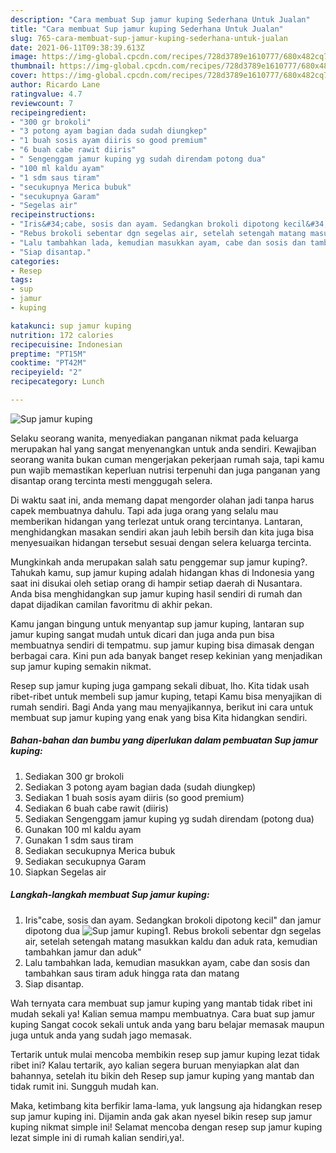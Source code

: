 ```yaml
---
description: "Cara membuat Sup jamur kuping Sederhana Untuk Jualan"
title: "Cara membuat Sup jamur kuping Sederhana Untuk Jualan"
slug: 765-cara-membuat-sup-jamur-kuping-sederhana-untuk-jualan
date: 2021-06-11T09:38:39.613Z
image: https://img-global.cpcdn.com/recipes/728d3789e1610777/680x482cq70/sup-jamur-kuping-foto-resep-utama.jpg
thumbnail: https://img-global.cpcdn.com/recipes/728d3789e1610777/680x482cq70/sup-jamur-kuping-foto-resep-utama.jpg
cover: https://img-global.cpcdn.com/recipes/728d3789e1610777/680x482cq70/sup-jamur-kuping-foto-resep-utama.jpg
author: Ricardo Lane
ratingvalue: 4.7
reviewcount: 7
recipeingredient:
- "300 gr brokoli"
- "3 potong ayam bagian dada sudah diungkep"
- "1 buah sosis ayam diiris so good premium"
- "6 buah cabe rawit diiris"
- " Sengenggam jamur kuping yg sudah direndam potong dua"
- "100 ml kaldu ayam"
- "1 sdm saus tiram"
- "secukupnya Merica bubuk"
- "secukupnya Garam"
- "Segelas air"
recipeinstructions:
- "Iris&#34;cabe, sosis dan ayam. Sedangkan brokoli dipotong kecil&#34; dan jamur dipotong dua"
- "Rebus brokoli sebentar dgn segelas air, setelah setengah matang masukkan kaldu dan aduk rata, kemudian tambahkan jamur dan aduk&#34;"
- "Lalu tambahkan lada, kemudian masukkan ayam, cabe dan sosis dan tambahkan saus tiram aduk hingga rata dan matang"
- "Siap disantap."
categories:
- Resep
tags:
- sup
- jamur
- kuping

katakunci: sup jamur kuping 
nutrition: 172 calories
recipecuisine: Indonesian
preptime: "PT15M"
cooktime: "PT42M"
recipeyield: "2"
recipecategory: Lunch

---
```



![Sup jamur kuping](https://img-global.cpcdn.com/recipes/728d3789e1610777/680x482cq70/sup-jamur-kuping-foto-resep-utama.jpg)

Selaku seorang wanita, menyediakan panganan nikmat pada keluarga merupakan hal yang sangat menyenangkan untuk anda sendiri. Kewajiban seorang  wanita bukan cuman mengerjakan pekerjaan rumah saja, tapi kamu pun wajib memastikan keperluan nutrisi terpenuhi dan juga panganan yang disantap orang tercinta mesti menggugah selera.

Di waktu  saat ini, anda memang dapat mengorder olahan jadi tanpa harus capek membuatnya dahulu. Tapi ada juga orang yang selalu mau memberikan hidangan yang terlezat untuk orang tercintanya. Lantaran, menghidangkan masakan sendiri akan jauh lebih bersih dan kita juga bisa menyesuaikan hidangan tersebut sesuai dengan selera keluarga tercinta. 



Mungkinkah anda merupakan salah satu penggemar sup jamur kuping?. Tahukah kamu, sup jamur kuping adalah hidangan khas di Indonesia yang saat ini disukai oleh setiap orang di hampir setiap daerah di Nusantara. Anda bisa menghidangkan sup jamur kuping hasil sendiri di rumah dan dapat dijadikan camilan favoritmu di akhir pekan.

Kamu jangan bingung untuk menyantap sup jamur kuping, lantaran sup jamur kuping sangat mudah untuk dicari dan juga anda pun bisa membuatnya sendiri di tempatmu. sup jamur kuping bisa dimasak dengan berbagai cara. Kini pun ada banyak banget resep kekinian yang menjadikan sup jamur kuping semakin nikmat.

Resep sup jamur kuping juga gampang sekali dibuat, lho. Kita tidak usah ribet-ribet untuk membeli sup jamur kuping, tetapi Kamu bisa menyajikan di rumah sendiri. Bagi Anda yang mau menyajikannya, berikut ini cara untuk membuat sup jamur kuping yang enak yang bisa Kita hidangkan sendiri.

<!--inarticleads1-->

##### Bahan-bahan dan bumbu yang diperlukan dalam pembuatan Sup jamur kuping:

1. Sediakan 300 gr brokoli
1. Sediakan 3 potong ayam bagian dada (sudah diungkep)
1. Sediakan 1 buah sosis ayam diiris (so good premium)
1. Sediakan 6 buah cabe rawit (diiris)
1. Sediakan  Sengenggam jamur kuping yg sudah direndam (potong dua)
1. Gunakan 100 ml kaldu ayam
1. Gunakan 1 sdm saus tiram
1. Sediakan secukupnya Merica bubuk
1. Sediakan secukupnya Garam
1. Siapkan Segelas air




<!--inarticleads2-->

##### Langkah-langkah membuat Sup jamur kuping:

1. Iris&#34;cabe, sosis dan ayam. Sedangkan brokoli dipotong kecil&#34; dan jamur dipotong dua
<img src="https://img-global.cpcdn.com/steps/622f4848d5c8d8b0/160x128cq70/sup-jamur-kuping-langkah-memasak-1-foto.jpg" alt="Sup jamur kuping">1. Rebus brokoli sebentar dgn segelas air, setelah setengah matang masukkan kaldu dan aduk rata, kemudian tambahkan jamur dan aduk&#34;
1. Lalu tambahkan lada, kemudian masukkan ayam, cabe dan sosis dan tambahkan saus tiram aduk hingga rata dan matang
1. Siap disantap.




Wah ternyata cara membuat sup jamur kuping yang mantab tidak ribet ini mudah sekali ya! Kalian semua mampu membuatnya. Cara buat sup jamur kuping Sangat cocok sekali untuk anda yang baru belajar memasak maupun juga untuk anda yang sudah jago memasak.

Tertarik untuk mulai mencoba membikin resep sup jamur kuping lezat tidak ribet ini? Kalau tertarik, ayo kalian segera buruan menyiapkan alat dan bahannya, setelah itu bikin deh Resep sup jamur kuping yang mantab dan tidak rumit ini. Sungguh mudah kan. 

Maka, ketimbang kita berfikir lama-lama, yuk langsung aja hidangkan resep sup jamur kuping ini. Dijamin anda gak akan nyesel bikin resep sup jamur kuping nikmat simple ini! Selamat mencoba dengan resep sup jamur kuping lezat simple ini di rumah kalian sendiri,ya!.

